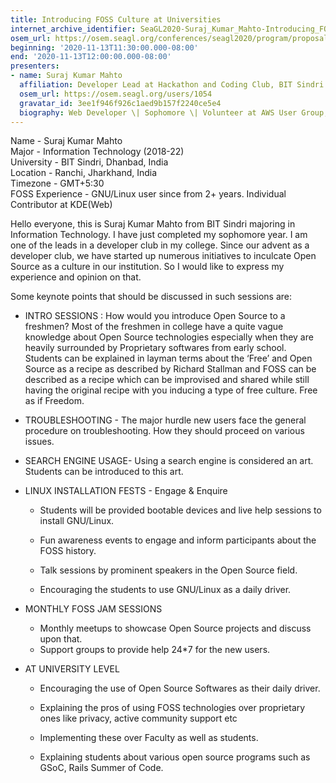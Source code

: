 ```yaml
---
title: Introducing FOSS Culture at Universities
internet_archive_identifier: SeaGL2020-Suraj_Kumar_Mahto-Introducing_FOSS_Culture_at_Universities
osem_url: https://osem.seagl.org/conferences/seagl2020/program/proposals/756
beginning: '2020-11-13T11:30:00.000-08:00'
end: '2020-11-13T12:00:00.000-08:00'
presenters:
- name: Suraj Kumar Mahto
  affiliation: Developer Lead at Hackathon and Coding Club, BIT Sindri (hnccbits.com)
  osem_url: https://osem.seagl.org/users/1054
  gravatar_id: 3ee1f946f926c1aed9b157f2240ce5e4
  biography: Web Developer \| Sophomore \| Volunteer at AWS User Group, Ranchi
---
```


Name - Suraj Kumar Mahto  
Major - Information Technology (2018-22)  
University - BIT Sindri, Dhanbad, India  
Location - Ranchi, Jharkhand, India  
Timezone - GMT+5:30  
FOSS Experience - GNU/Linux user since from 2+ years. Individual Contributor at KDE(Web)

Hello everyone, this is Suraj Kumar Mahto from BIT Sindri majoring in Information Technology. I have just completed my sophomore year. I am one of the leads in a developer club in my college. Since our advent as a developer club, we have started up numerous initiatives to inculcate Open Source as a culture in our institution. So I would like to express my experience and opinion on that.

Some keynote points that should be discussed in such sessions are:

- INTRO SESSIONS : How would you introduce Open Source to a freshmen?
Most of the freshmen in college have a quite vague knowledge about Open Source technologies especially when they are heavily surrounded by Proprietary softwares from early school. Students can be explained in layman terms about the ‘Free’ and Open Source as a recipe as described by Richard Stallman and FOSS can be described as a recipe which can be improvised and shared while still having the original recipe with you inducing a type of free culture. Free as if Freedom.

- TROUBLESHOOTING - The major hurdle new users face the general procedure on troubleshooting. How they should proceed on various issues.

- SEARCH ENGINE USAGE- Using a search engine is considered an art. Students can be introduced to this art.

- LINUX INSTALLATION FESTS - Engage & Enquire

    - Students will be provided bootable devices and live help sessions to install GNU/Linux.

    - Fun awareness events to engage and inform participants about the FOSS history.

    - Talk sessions by prominent speakers in the Open Source field.

    - Encouraging the students to use GNU/Linux as a daily driver.

- MONTHLY FOSS JAM SESSIONS

    - Monthly meetups to showcase Open Source projects and discuss upon that.
    - Support groups to provide help 24\*7 for the new users.

- AT UNIVERSITY LEVEL

    - Encouraging the use of Open Source Softwares as their daily driver.

    - Explaining the pros of using FOSS technologies over proprietary ones like privacy, active community support etc

    - Implementing these over Faculty as well as students.

    - Explaining students about various open source programs such as GSoC, Rails Summer of Code.
